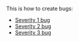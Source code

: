 This is how to create bugs:

- [Severity 1 bug](../../../issues/new?template=bug.md&title=Short%20description%20of%20the%20bug&labels=bug%20-%20severity%201,help%20wanted)
- [Severity 2 bug](../../../issues/new?template=bug.md&title=Short%20description%20of%20the%20bug&labels=bug%20-%20severity%202,help%20wanted)
- [Severity 3 bug](../../../issues/new?template=bug.md&title=Short%20description%20of%20the%20bug&labels=bug%20-%20severity%203,help%20wanted)
